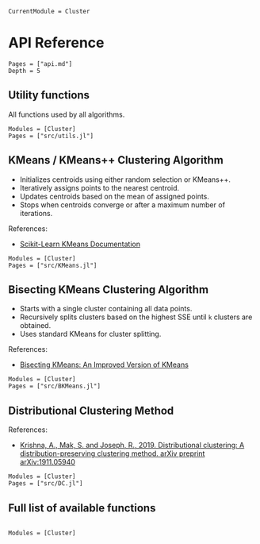 ```@meta
CurrentModule = Cluster
```
# API Reference

```@contents
Pages = ["api.md"]
Depth = 5
```

## Utility functions

All functions used by all algorithms.

```@autodocs; canonical=false
Modules = [Cluster]
Pages = ["src/utils.jl"]
```

## KMeans / KMeans++ Clustering Algorithm

- Initializes centroids using either random selection or KMeans++.
- Iteratively assigns points to the nearest centroid.
- Updates centroids based on the mean of assigned points.
- Stops when centroids converge or after a maximum number of iterations.

References:
- [Scikit-Learn KMeans Documentation](https://scikit-learn.org/stable/modules/generated/sklearn.cluster.KMeans.html)

```@autodocs; canonical=false
Modules = [Cluster]
Pages = ["src/KMeans.jl"]
```

## Bisecting KMeans Clustering Algorithm

- Starts with a single cluster containing all data points.
- Recursively splits clusters based on the highest SSE until `k` clusters are obtained.
- Uses standard KMeans for cluster splitting.

References:
- [Bisecting KMeans: An Improved Version of KMeans](https://en.wikipedia.org/wiki/K-means_clustering#Bisecting_K-means)

```@autodocs; canonical=false
Modules = [Cluster]
Pages = ["src/BKMeans.jl"]
```

## Distributional Clustering Method

References:
- [Krishna, A., Mak, S. and Joseph, R., 2019. Distributional clustering: A distribution-preserving clustering method. arXiv preprint arXiv:1911.05940](https://arxiv.org/abs/1911.05940)

```@autodocs; canonical=false
Modules = [Cluster]
Pages = ["src/DC.jl"]
```

## Full list of available functions
```@index
```

```@autodocs
Modules = [Cluster]
```
